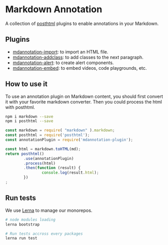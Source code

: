 Markdown Annotation
======

A collection of [posthtml](https://github.com/posthtml/posthtml) plugins to enable annotations in your Markdown.

Plugins
------

 * [mdannotation-import](https://github.com/tzi/mdannotation/tree/master/packages/mdannotation-embed#readme): 
    to import an HTML file.
 * [mdannotation-addclass](https://github.com/tzi/mdannotation/tree/master/packages/mdannotation-addclass#readme): 
    to add classes to the next paragraph.
 * [mdannotation-alert](https://github.com/tzi/mdannotation/tree/master/packages/mdannotation-alert#readme): 
		to create alert components.
 * [mdannotation-embed](https://github.com/tzi/mdannotation/tree/master/packages/mdannotation-embed#readme): 
    to embed videos, code playgrounds, etc.

 
How to use it
------

To use an annotation plugin on Markdown content, you should first convert it with your favorite markdown converter.
Then you could process the html with posthtml.

```sh
npm i markdown --save 
npm i posthtml --save
```

```js
const markdown = require( "markdown" ).markdown;
const posthtml = require('posthtml');
const annotationPlugin = require('mdannotation-plugin');

const html = markdown.toHTML(md);
return posthtml()
		.use(annotationPlugin)
		.process(html)
		.then(function (result) {
				console.log(result.html);
		})
;
```
 

Run tests
------

We use [Lerna](https://lernajs.io/) to manage our monorepos.

```sh
# node modules loading
lerna bootstrap

# Run tests accross every packages
lerna run test
```